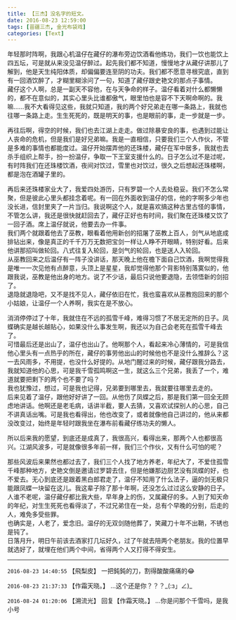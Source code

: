 ```yaml
---
title: 【三杰】没名字的短文。
date: 2016-08-23 12:59:00
tags: [苗疆三杰, 金光布袋戏]
categories: [Text]
---
```


<p dir="ltr"  >年轻那时阵啊，我跟心机温仔在藏仔的瀑布旁边饮酒看他练功，我们一饮也能饮上四五坛，可是就从来没见温仔醉过。起先我们都不知道，慢慢地才从藏仔讲那儿了解到，他是天生纯阳体质，却偏偏要连至阴的功夫。我们都不愿意寻根究底，直到有一回酒饮醉了，才糊里糊涂问了一句，知道了藏仔跟史艳文的那点子事情。<br />藏仔这个人啊，总是一副天不容他，在与天争命的样子。温仔看着对什么都懒懒的，都不在意似的，其实心里头比谁都傲气，眼里怕也是容不下天啊命啊的。我嘛……我不大看得见这些，我就只知道，我的两个好兄弟走在哪一条路上，我就也往哪一条路上走。生生死死的，既是明天的事，也是眼前的事，走一步就是一步。</p> 
<p dir="ltr"  >再往后啊，得空的时候，我们也去江湖上走走。做过除暴安良的事，也遇到过能让人丧命的危机，但是我们是好兄弟嘛。我是一直相信，只要我们三个人作伙，不管是多难的事情也都能度过。温仔开始摆弄他的还珠楼，藏仔在军中居多，我就也去杀手组织上帮手，扮一扮温仔，争取一下王室支援什么的。日子怎么过不是过呢，有时阵我们在还珠楼饮酒，夜间对饮过，雪里也对饮过，很久之后想起还珠楼啊，都是泡在酒罐子里的。</p> 
<p dir="ltr"  >再后来还珠楼家业大了，我爱四处游历，只有罗碧一个人去处稳妥。我们不怎么常聚，但是彼此心里头都挂念着呢。有一回在外面收到温仔的信，他的字啊多少年也没长进，信封里夹了一片当归。我说啊这个人，就是喜欢搞这种古里古怪的事情，不管怎么讲，我还是很快就赶回去了，藏仔正好也有时间，我们聚在还珠楼又饮了一回子酒。席上温仔就说，他要去办一件事。<br />我们两个就跟着他去了巫教，眼看着他用新创的招屠了巫教上百人，剑气从地底成排钻出来，像是真正的千千万万无数把宝剑一样让人睁不开眼睛，特别好看。后来他讲那招叫做轮回。八式往复入轮回，是剑气的轮回，也是送人入轮回。<br />从巫教回来之后温仔有一阵子没讲话，那天晚上他在檐下面自己饮酒，我啊觉得我是唯一一次见他有点醉意，头顶上是星星，我却觉得他那个背影特别落寞似的，他跟我说，巫教是他出身的地方。说了不少话，最后只说他要退隐，去领悟新的剑招了。<br />退隐就退隐吧，又不是找不见人，藏仔依旧在忙，我也蛮喜欢从巫教抱回来的那个小姑娘，让温仔一个人养啊，我实在是不放心。</p> 
<p dir="ltr"  >消消停停过了十年，我就住在不远的孤雪千峰，难得习惯了不居无定所的日子。凤蝶确实是越长越贴心，如果没什么事发生啊，我还以为自己会老死在孤雪千峰去了。<br />可惜最后还是出山了，温仔也出山了。他啊那个人，看起来冷心薄情的，可是我信他心里头有一点热乎的所在，藏仔的事劳他出山的时候他也不是没什么推辞么？这一去风雨多，不用提，也没什么好提的。从地门醒过来的时候，藏仔跟我分路去，我就知道他的心思，可是我千雪孤鸣啊这一生，就这么三个兄弟，我丢了一个，难道就要把剩下的两个也不要了吗？<br />我也犹豫过，想过，可是我也记得，兄弟要到哪里去，我就要往哪里去走的。<br />后来见着了温仔，跟他好好讲了一回。从他伤了凤蝶之后，那是我们第一回全无顾虑地讲话。他啊还是老毛病，话讲半截，要人去猜，又喜欢试探别人的心思，自己不讲真话出嘴。可是我也看得出，他也改变了，或者就像他自己讲过的，他从来都没改变过，始终是年轻时跟我坐在瀑布前看藏仔练功夫的懒人。</p> 
<p dir="ltr"  >所以后来我的愿望，到底还是成真了，我很高兴，看得出来，那两个人也都很高兴。江湖风波多，可是就像很多年前一样，我们三个作伙，又有什么可怕的呢？</p> 
<p dir="ltr"  >那些风波后来果然也都过去了，我们三个人找了地方养老，年纪大了，不爱住孤雪千峰那种地方，史艳文倒是邀请过罗碧去住，但是他嫌那边厨艺没有凤蝶的好，也不爱去。无心到底还是跟着黑白郎君走了，温仔不知用了什么法子，逼的剑无极只能跟凤蝶一块留在这儿。我这辈子除了那十年啊，还没怎么过过这么安静的日子。<br />人谁不老呢，温仔藏仔都比我大些，早年身上的伤，又属藏仔的多。人到了知天命的年纪，对生生死死也看得淡了，不过兄弟住在一处，总有个早晚的分别，后走的人，难免多受些罪。<br />也确实是，人老了，爱念旧。温仔的无双剑随他葬了，笑藏刀十年不出鞘，不锈也是钝了。<br />日落月升，明日午前该去酒家打几坛好久，过了午就去陪两个老朋友。我的位置早就选好了，就埋在他们两个中间，省得两个人又打得不得安生。</p>

<!-- more -->

---

`2016-08-23 14:40:55` 【飛梨皮】 一把鈍鈍的刀，割得酸酸痛痛的😂

`2016-08-23 21:37:33` 【作霜天晓。】 …这个还是你？？？\_(:з」∠)\_

`2016-08-24 01:20:06` 【溯流光】 回复【作霜天晓。】 …你是问那个千雪吗，是我小号
